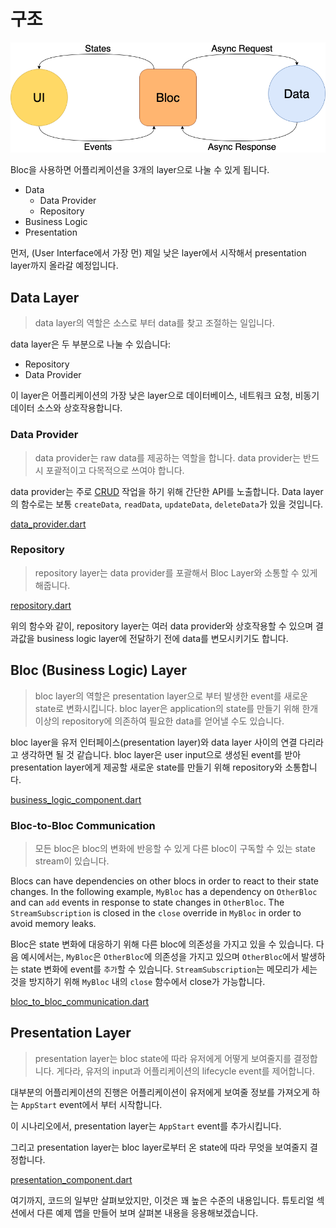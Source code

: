 # 구조

![Bloc 구조](../assets/bloc_architecture.png)

Bloc을 사용하면 어플리케이션을 3개의 layer으로 나눌 수 있게 됩니다.

- Data
  - Data Provider
  - Repository
- Business Logic
- Presentation

먼저, (User Interface에서 가장 먼) 제일 낮은 layer에서 시작해서 presentation layer까지 올라갈 예정입니다.

## Data Layer

> data layer의 역할은 소스로 부터 data를 찾고 조절하는 일입니다.

data layer은 두 부분으로 나눌 수 있습니다:

- Repository
- Data Provider

이 layer은 어플리케이션의 가장 낮은 layer으로 데이터베이스, 네트워크 요청, 비동기 데이터 소스와 상호작용합니다.

### Data Provider

> data provider는 raw data를 제공하는 역할을 합니다. data provider는 반드시 포괄적이고 다목적으로 쓰여야 합니다.

data provider는 주로 [CRUD](https://en.wikipedia.org/wiki/Create,_read,_update_and_delete) 작업을 하기 위해 간단한 API를 노출합니다.
Data layer의 함수로는 보통 `createData`, `readData`, `updateData`, `deleteData`가 있을 것입니다.

[data_provider.dart](../_snippets/architecture/data_provider.dart.md ':include')

### Repository

> repository layer는 data provider를 포괄해서 Bloc Layer와 소통할 수 있게 해줍니다.

[repository.dart](../_snippets/architecture/repository.dart.md ':include')

위의 함수와 같이, repository layer는 여러 data provider와 상호작용할 수 있으며 결과값을 business logic layer에 전달하기 전에 data를 변모시키기도 합니다.

## Bloc (Business Logic) Layer

> bloc layer의 역할은 presentation layer으로 부터 발생한 event를 새로운 state로 변화시킵니다. bloc layer은 application의 state를 만들기 위해 한개 이상의 repository에 의존하여 필요한 data를 얻어낼 수도 있습니다.

bloc layer을 유저 인터페이스(presentation layer)와 data layer 사이의 연결 다리라고 생각하면 될 것 같습니다. bloc layer은 user input으로 생성된 event를 받아 presentation layer에게 제공할 새로운 state를 만들기 위해 repository와 소통합니다.

[business_logic_component.dart](../_snippets/architecture/business_logic_component.dart.md ':include')

### Bloc-to-Bloc Communication

> 모든 bloc은 bloc의 변화에 반응할 수 있게 다른 bloc이 구독할 수 있는 state stream이 있습니다.

Blocs can have dependencies on other blocs in order to react to their state changes. In the following example, `MyBloc` has a dependency on `OtherBloc` and can `add` events in response to state changes in `OtherBloc`. The `StreamSubscription` is closed in the `close` override in `MyBloc` in order to avoid memory leaks.

Bloc은 state 변화에 대응하기 위해 다른 bloc에 의존성을 가지고 있을 수 있습니다. 다음 예시에서는, `MyBloc`은 `OtherBloc`에 의존성을 가지고 있으며 `OtherBloc`에서 발생하는 state 변화에 event를 `추가`할 수 있습니다. `StreamSubscription`는 메모리가 세는 것을 방지하기 위해 `MyBloc` 내의 `close` 함수에서 close가 가능합니다.

[bloc_to_bloc_communication.dart](../_snippets/architecture/bloc_to_bloc_communication.dart.md ':include')

## Presentation Layer

> presentation layer는 bloc state에 따라 유저에게 어떻게 보여줄지를 결정합니다. 게다라, 유저의 input과 어플리케이션의 lifecycle event를 제어합니다.

대부분의 어플리케이션의 진행은 어플리케이션이 유저에게 보여줄 정보를 가져오게 하는 `AppStart` event에서 부터 시작합니다.

이 시나리오에서, presentation layer는 `AppStart` event를 추가시킵니다.

그리고 presentation layer는 bloc layer로부터 온 state에 따라 무엇을 보여줄지 결정합니다.

[presentation_component.dart](../_snippets/architecture/presentation_component.dart.md ':include')

여기까지, 코드의 일부만 살펴보았지만, 이것은 꽤 높은 수준의 내용입니다. 튜토리얼 섹션에서 다른 예제 앱을 만들어 보며 살펴본 내용을 응용해보겠습니다.